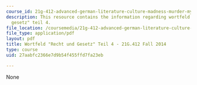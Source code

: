 ```yaml
---
course_id: 21g-412-advanced-german-literature-culture-madness-murder-mysteries-fall-2014
description: This resource contains the information regarding wortfeld "recht und
  gesetz" teil 4.
file_location: /coursemedia/21g-412-advanced-german-literature-culture-madness-murder-mysteries-fall-2014/27aabfc2366e7d9b54f455ffd7fa23eb_MIT21G_412F14_Wo10-11_Rec.pdf
file_type: application/pdf
layout: pdf
title: Wortfeld "Recht und Gesetz" Teil 4 - 21G.412 Fall 2014
type: course
uid: 27aabfc2366e7d9b54f455ffd7fa23eb

---
```

None